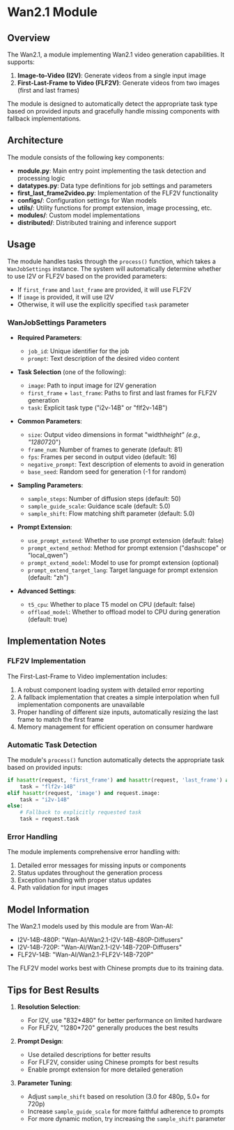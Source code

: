 # Wan2.1 Module

## Overview

The Wan2.1, a module implementing Wan2.1 video generation capabilities. It supports:

1. **Image-to-Video (I2V)**: Generate videos from a single input image
2. **First-Last-Frame to Video (FLF2V)**: Generate videos from two images (first and last frames)

The module is designed to automatically detect the appropriate task type based on provided inputs and gracefully handle missing components with fallback implementations.

## Architecture

The module consists of the following key components:

- **module.py**: Main entry point implementing the task detection and processing logic
- **datatypes.py**: Data type definitions for job settings and parameters
- **first_last_frame2video.py**: Implementation of the FLF2V functionality
- **configs/**: Configuration settings for Wan models
- **utils/**: Utility functions for prompt extension, image processing, etc.
- **modules/**: Custom model implementations
- **distributed/**: Distributed training and inference support

## Usage

The module handles tasks through the `process()` function, which takes a `WanJobSettings` instance. The system will automatically determine whether to use I2V or FLF2V based on the provided parameters:

- If `first_frame` and `last_frame` are provided, it will use FLF2V
- If `image` is provided, it will use I2V
- Otherwise, it will use the explicitly specified `task` parameter

### WanJobSettings Parameters

- **Required Parameters**:
  - `job_id`: Unique identifier for the job
  - `prompt`: Text description of the desired video content

- **Task Selection** (one of the following):
  - `image`: Path to input image for I2V generation
  - `first_frame` + `last_frame`: Paths to first and last frames for FLF2V generation
  - `task`: Explicit task type ("i2v-14B" or "flf2v-14B")

- **Common Parameters**:
  - `size`: Output video dimensions in format "width*height" (e.g., "1280*720")
  - `frame_num`: Number of frames to generate (default: 81)
  - `fps`: Frames per second in output video (default: 16)
  - `negative_prompt`: Text description of elements to avoid in generation
  - `base_seed`: Random seed for generation (-1 for random)

- **Sampling Parameters**:
  - `sample_steps`: Number of diffusion steps (default: 50)
  - `sample_guide_scale`: Guidance scale (default: 5.0)
  - `sample_shift`: Flow matching shift parameter (default: 5.0)

- **Prompt Extension**:
  - `use_prompt_extend`: Whether to use prompt extension (default: false)
  - `prompt_extend_method`: Method for prompt extension ("dashscope" or "local_qwen")
  - `prompt_extend_model`: Model to use for prompt extension (optional)
  - `prompt_extend_target_lang`: Target language for prompt extension (default: "zh")

- **Advanced Settings**:
  - `t5_cpu`: Whether to place T5 model on CPU (default: false)
  - `offload_model`: Whether to offload model to CPU during generation (default: true)

## Implementation Notes

### FLF2V Implementation

The First-Last-Frame to Video implementation includes:

1. A robust component loading system with detailed error reporting
2. A fallback implementation that creates a simple interpolation when full implementation components are unavailable
3. Proper handling of different size inputs, automatically resizing the last frame to match the first frame
4. Memory management for efficient operation on consumer hardware

### Automatic Task Detection

The module's `process()` function automatically detects the appropriate task based on provided inputs:

```python
if hasattr(request, 'first_frame') and hasattr(request, 'last_frame') and request.first_frame and request.last_frame:
    task = "flf2v-14B"
elif hasattr(request, 'image') and request.image:
    task = "i2v-14B"
else:
    # Fallback to explicitly requested task
    task = request.task
```

### Error Handling

The module implements comprehensive error handling with:

1. Detailed error messages for missing inputs or components
2. Status updates throughout the generation process
3. Exception handling with proper status updates
4. Path validation for input images

## Model Information

The Wan2.1 models used by this module are from Wan-AI:

- I2V-14B-480P: "Wan-AI/Wan2.1-I2V-14B-480P-Diffusers"
- I2V-14B-720P: "Wan-AI/Wan2.1-I2V-14B-720P-Diffusers"
- FLF2V-14B: "Wan-AI/Wan2.1-FLF2V-14B-720P"

The FLF2V model works best with Chinese prompts due to its training data.

## Tips for Best Results

1. **Resolution Selection**:
   - For I2V, use "832*480" for better performance on limited hardware
   - For FLF2V, "1280*720" generally produces the best results

2. **Prompt Design**:
   - Use detailed descriptions for better results
   - For FLF2V, consider using Chinese prompts for best results
   - Enable prompt extension for more detailed generation

3. **Parameter Tuning**:
   - Adjust `sample_shift` based on resolution (3.0 for 480p, 5.0+ for 720p)
   - Increase `sample_guide_scale` for more faithful adherence to prompts
   - For more dynamic motion, try increasing the `sample_shift` parameter 